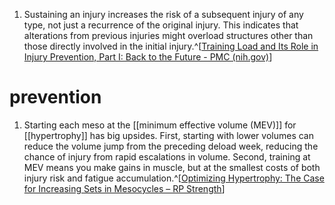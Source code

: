 1. Sustaining an injury increases the risk of a subsequent injury of any type, not just a recurrence of the original injury. This indicates that alterations from previous injuries might overload structures other than those directly involved in the initial injury.^[[Training Load and Its Role in Injury Prevention, Part I: Back to the Future - PMC (nih.gov)](https://www.ncbi.nlm.nih.gov/pmc/articles/PMC7534945/)]
# prevention
1. Starting each meso at the [[minimum effective volume (MEV)]] for [[hypertrophy]] has big upsides. First, starting with lower volumes can reduce the volume jump from the preceding deload week, reducing the chance of injury from rapid escalations in volume. Second, training at MEV means you make gains in muscle, but at the smallest costs of both injury risk and fatigue accumulation.^[[Optimizing Hypertrophy: The Case for Increasing Sets in Mesocycles – RP Strength](https://rpstrength.com/blogs/articles/in-defense-of-set-increases-within-the-hypertrophy-mesocycle)]